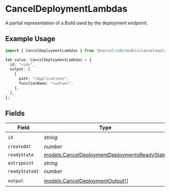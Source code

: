 # CancelDeploymentLambdas

A partial representation of a Build used by the deployment endpoint.

## Example Usage

```typescript
import { CancelDeploymentLambdas } from "@vercel/sdk/models/canceldeploymentop.js";

let value: CancelDeploymentLambdas = {
  id: "<id>",
  output: [
    {
      path: "/Applications",
      functionName: "<value>",
    },
  ],
};
```

## Fields

| Field                                                                                              | Type                                                                                               | Required                                                                                           | Description                                                                                        |
| -------------------------------------------------------------------------------------------------- | -------------------------------------------------------------------------------------------------- | -------------------------------------------------------------------------------------------------- | -------------------------------------------------------------------------------------------------- |
| `id`                                                                                               | *string*                                                                                           | :heavy_check_mark:                                                                                 | N/A                                                                                                |
| `createdAt`                                                                                        | *number*                                                                                           | :heavy_minus_sign:                                                                                 | N/A                                                                                                |
| `readyState`                                                                                       | [models.CancelDeploymentDeploymentsReadyState](../models/canceldeploymentdeploymentsreadystate.md) | :heavy_minus_sign:                                                                                 | N/A                                                                                                |
| `entrypoint`                                                                                       | *string*                                                                                           | :heavy_minus_sign:                                                                                 | N/A                                                                                                |
| `readyStateAt`                                                                                     | *number*                                                                                           | :heavy_minus_sign:                                                                                 | N/A                                                                                                |
| `output`                                                                                           | [models.CancelDeploymentOutput](../models/canceldeploymentoutput.md)[]                             | :heavy_check_mark:                                                                                 | N/A                                                                                                |